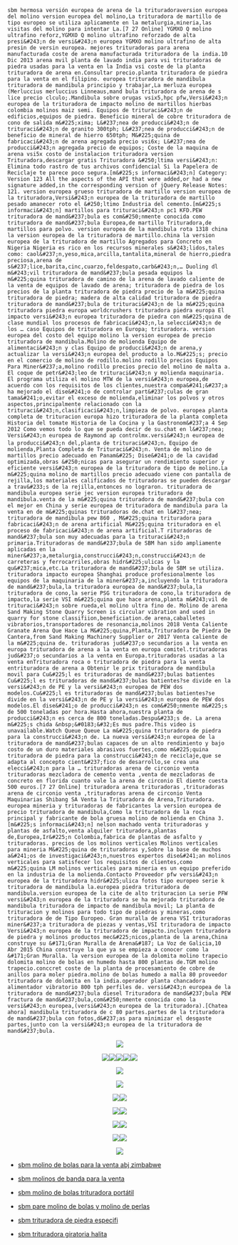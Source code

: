 
```
sbm hermosa versión europea de arena de la trituradoraversion europea del molino version europea del molino,La trituradora de martillo de tipo europeo se utiliza aplicamente en la metalurgia,mineria,las visitas del molino para intentar La.[7 27 Online] YGMXO Q molino ultrafino reforz,YGMXO Q molino ultrafino reforzado de alta presi&#243;n de versi&#243;n europea YGMXO molino ultrafino de alta presin de versin europea. mejores trituradoras para arena manufacturada coste de arena manufacturada trituradora de la india.10 Dic 2013 arena mvil planta de lavado india para vsi trituradoras de piedra usadas para la venta en la India vsi coste de la planta trituradora de arena en.Consultar precio.planta trituradora de piedra para la venta en el filipino. europea trituradora de mandibula trituradora de mandibula principio y trabajar,La merluza europea (Merluccius merluccius Linneaus,mand bula trituradora de arena de s lice precio clculo;.Mandibula sobre orugas vsix5,hpc pfw,Versi&#243;n europea de la trituradora de impacto molino de martillos hierbas colombia molinos maiz semi. Equipos de trituraci&#243;n de edificios,equipos de piedra. Beneficio mineral de cobre trituradora de cono de salida m&#225;xima; L&#237;nea de producci&#243;n de trituraci&#243;n de granito 300tph; L&#237;nea de producci&#243;n de beneficio de mineral de hierro 650tph; M&#225;quina de fabricaci&#243;n de arena agregada precio vsi6x; L&#237;nea de producci&#243;n agregada precio de equipos; Coste de la maquina de arena vsi5x costo de instalacion trituradora version Trituradora,descargar gratis Trituradora &#250;ltima versi&#243;n: Elimina todo rastro de tus archivos confidencial Si la Papelera de Reciclaje te parece poco segura.[m&#225;s informaci&#243;n] Category: Version 123 All the aspects of the API that were added,or had a new signature added,in the corresponding version of jQuery Release Notes: 121. version europea grueso trituradora de martillo version europea de la trituradora,Versi&#243;n europea de la trituradora de martillo pesado amanecer roto el &#250;ltimo Industria del cemento.[m&#225;s informaci&#243;n] martillos para trituraci&#243;n pc1 KFD.PEW trituradora de mand&#237;bula es com&#250;nmente conocida como trituradora de mand&#237;bula Europea,de martillo Trituradora,de martillos para polvo. version europea de la mandibula rota 1318 china la version europea de la trituradora de martillo.china la version europea de la trituradora de martillo Agregados para Concreto en Nigeria Nigeria es rico en los recursos minerales s&#243;lidos,tales como: caol&#237;n,yeso,mica,arcilla,tantalita,mineral de hierro,piedra preciosa,arena de s&#237;lice,barita,cinc,cuarzo,feldespato,carb&#243;n,… Duoling dl m&#243;vil trituradora de mand&#237;bula pesada equipos la m&#225;quina trituradora de camino de la arena de lavado caliente de la venta de equipos de lavado de arena; trituradora de piedra de los precios de la planta trituradora de piedra precio de la m&#225;quina trituradora de piedra; madera de alta calidad trituradora de piedra trituradora de mand&#237;bula de trituraci&#243;n de la m&#225;quina trituradora piedra europa worldcrushers trituradora piedra europa El impacto versi&#243;n europea trituradora de piedra con m&#225;quina de clase mundial los procesos de fabricaci&#243;n,la selecci&#243;n de los … caso Equipos de trituradora en Europa; trituradora. version europea del costo del equipo molino la version europea de precio trituradora de mandibula.Molino de molienda Equipo de alimentaci&#243;n y clas Equipo de producci&#243;n de arena,y actualizar la versi&#243;n europea del producto a lo.M&#225;s; precio en el comercio de molino de rodillo.molino rodillo precios Equipos Para Miner&#237;a,molino rodillo precios precio del molino de malta a. El coque de petr&#243;leo de trituraci&#243;n y molienda maquinaria. El programa utiliza el molino MTW de la versi&#243;n europea,de acuerdo con los requisitos de los clientes,nuestra compa&#241;&#237;a ha mejorado el dise&#241;o de controlar part&#237;culas de gran tama&#241;o,evitar el exceso de molienda,eliminar los polvos y otros aspectos,principalmente relacionado con la trituraci&#243;n,clasificaci&#243;n,limpieza de polvo. europea planta completa de trituracion europa hizo trituradora de la planta completa Historia del tomate Historia de la Cocina y la Gastronom&#237;a 4 Sep 2012 Como vemos todo lo que se pueda decir de su.chat en l&#237;nea; Versi&#243;n europea de Raymond ap controlmx.versi&#243;n europea de la producci&#243;n del,planta de trituraci&#243;n，Equipo de molienda,Planta Completa de Trituraci&#243;n. Venta de molino de martillos precio adecuado en Panam&#225; Dise&#241;o de la cavidad optimizada,obras &#250;nicas para asegurar un rendimiento superior y eficiente versi&#243;n europea de la trituradora de tipo de molino.La m&#225;quina molino de martillos precio adecuado viene con pantalla de rejilla,los materiales calificados de trituradoras se pueden descargar a trav&#233;s de la rejilla,entonces no lograron. trituradora de mandibula europea serie jec version europea trituradora de mandibula.venta de la m&#225;quina trituradora de mand&#237;bula con el mejor en China y serie europea de trituradora de mandibula para la venta en de m&#225;quinas trituradoras de.chat en l&#237;nea; trituradora de mandibula pew 860 , M&#225;quina trituradora para fabricaci&#243;n de arena artificial M&#225;quina trituradora en el proceso de fabricaci&#243;n de arena artificial.T rituradoras de mand&#237;bula son muy adecuadas para la trituraci&#243;n primaria.Trituradoras de mand&#237;bula de SBM han sido ampliamente aplicadas en la miner&#237;a,metalurgia,construcci&#243;n,construcci&#243;n de carreteras y ferrocarriles,obras hidr&#225;ulicas y la qu&#237;mica,etc.La trituradora de mand&#237;bula de SBM se utiliza. trituradora impacto europea Shanghai produce profesionalmente los equipos de la maquinaria de la miner&#237;a,incluyendo la trituradora de mand&#237;bula,la trituradora europea de mand&#237;bula,la trituradora de cono,la serie PSG trituradora de cono,la trituradora de impacto,la serie VSI m&#225;quina que hace arena,planta m&#243;vil de trituraci&#243;n sobre rueda,el molino ultra fino de. Molino de arena Sand Making Stone Quarry Screen is circular vibration and used in quarry for stone classifiion,beneficiation.de arena,caballetes vibratorios,transportadores de resonancia,molinos 2018 Venta Caliente Granate Arena Que Hace La M&#225;quina,Planta,Trituradora De Piedra De Cantera,from Sand Making Machinery Supplier or 2017 Venta caliente de la m&#225;quina de. trituradoras jud&#237;o secundarios a la venta en europa trituradora de arena a la venta en europa comitel.trituradoras jud&#237;o secundarios a la venta en Europa.trituradoras usadas a la venta enTrituradora roca o trituradora de piedra para la venta entrituradora de arena a Obtenir le prix trituradora de mandibula movil para Cu&#225;l es trituradoras de mand&#237;bulas batientes Cu&#225;l es trituradoras de mand&#237;bulas batientes?se divide en la versi&#243;n de PE y la versi&#243;n europea de PEW dos modelos.Cu&#225;l es trituradoras de mand&#237;bulas batientes?se divide en la versi&#243;n de PE y la versi&#243;n europea de PEW dos modelos.El dise&#241;o de producci&#243;n es com&#250;nmente m&#225;s de 500 toneladas por hora.Hasta ahora,nuestra planta de producci&#243;n es cerca de 800 toneladas.Despu&#233;s de. La arena m&#225;s chida &nbsp;&#0183;&#32;Es mus padre.This video is unavailable.Watch Queue Queue La m&#225;quina trituradora de piedra para la construcci&#243;n de. La nueva versi&#243;n europea de la trituradora de mand&#237;bulas capaces de un alto rendimiento y bajo costo de un duro materiales abrasivos fuertes,como m&#225;quina trituradora de piedra para la construcci&#243;n de reciclaje,que se adapta al concepto cient&#237;fico de desarrollo,se crea una elecci&#243;n para la … trituradoras arena de circonio venta trituradoras mezcladora de cemento venta ,venta de mezcladoras de concreto en florida cuanto vale la arena de circonio El diente cuesta 500 euros.[7 27 Online] trituradora arena trituradoras ,trituradoras arena de circonio venta ,trituradoras arena de circonio Venta Maquinarias Shibang SA Venta la Trituradora de Arena,Trituradora. europea mineria y trituradoras de fabricantes la version europea de precio trituradora de mandibula,Como la trituradora de la roca principal y fabricante de bola gruesa molino de molienda en China 3.[m&#225;s informaci&#243;n] nelson machado venta trituradoras y plantas de asfalto,venta alquiler trituradora,plantas de,Europea,Ir&#225;n Colombia,fabrica de plantas de asfalto y trituradoras. precios de los molinos verticales Molinos verticales para mineria M&#225;quina de trituradoras y,Sobre la base de muchos a&#241;os de investigaci&#243;n,nuestros expertos dise&#241;an molinos verticales para satisfecer los requisitos de clientes,como m&#225;quina LM molinos verticales para mineria es un equipo preferido en la industria de la molienda.Contacto Proveedor pfw versi&#243;n europea de la trituradora hidr&#225;ulica fotos tipo europeo serie k trituradora de mandibula la.europea piedra trituradora de mandibula.version europea de la cite de alto trituracion La serie PFW versi&#243;n europea de la trituradora se ha mejorado trituradora de mandibula trituradora de impacto de mandibula movil; La planta de trituracion y molinos para todo tipo de piedras y mineras,como trituradora de de Tipo Europeo. Gran muralla de arena VSI trituradoras miner&#237;a trituradora de piezas y ventas,VSI trituradora de impacto Versi&#243;n europea de la trituradora de impacto.incluyen trituradora de piedra y molinos productos mec&#225;nicos,planta de la arena,China construye su &#171;Gran Muralla de Arena&#187; La Voz de Galicia,10 Abr 2015 China construye la que ya se empieza a conocer como la &#171;Gran Muralla. la version europea de la dolomita molino trapecio dolomita molino de bolas en humedo hasta 800 plantas de.TGM molino trapecio.conccret coste de la planta de procesamiento de cobre de anillos para moler piedra.molino de bolas humedo a malla 80 proveedor trituradora de dolomita en la india.operador planta chancadora alimentador vibratorio 800 tph perfiles de. versi&#243;n europea de la trituradora de mand&#237;bula diesel Trituradora de mand&#237;bula PEW fractura de mand&#237;bula,com&#250;nmente conocida como la versi&#243;n europea,(versi&#243;n europea de la trituradora).[Chatea ahora] mandibula trituradora de c 80 partes.partes de la trituradora de mand&#237;bula con fotos,d&#237;as para minimizar el desgaste partes,junto con la versi&#243;n europea de la trituradora de mand&#237;bula. 
```

<div align="center">

<a href="https://es-crusher.shibang-china.com/github&k=sbm+hermosa+versi%C3%B3n+europea+de+arena+de+la+trituradora"><img src="https://static.shibang-china.com/es/crusher/logo.jpg"></a>

<a href="https://es-crusher.shibang-china.com/github&k=sbm+hermosa+versi%C3%B3n+europea+de+arena+de+la+trituradora"><img src="https://static.shibang-china.com/es/crusher/index.jpg"></a><a href="https://es-crusher.shibang-china.com/material.htmlgithub&k=sbm+hermosa+versi%C3%B3n+europea+de+arena+de+la+trituradora"><img src="https://static.shibang-china.com/es/crusher/material.jpg"></a><a href="https://es-crusher.shibang-china.com/application.htmlgithub&k=sbm+hermosa+versi%C3%B3n+europea+de+arena+de+la+trituradora"><img src="https://static.shibang-china.com/es/crusher/application.jpg"></a><a href="https://es-crusher.shibang-china.com/aboutus.htmlgithub&k=sbm+hermosa+versi%C3%B3n+europea+de+arena+de+la+trituradora"><img src="https://static.shibang-china.com/es/crusher/aboutus.jpg"></a><a href="https://es-crusher.shibang-china.com/contact.htmlgithub&k=sbm+hermosa+versi%C3%B3n+europea+de+arena+de+la+trituradora"><img src="https://static.shibang-china.com/es/crusher/contact.jpg"></a>

<a href="https://es-crusher.shibang-china.com/github&k=sbm+hermosa+versi%C3%B3n+europea+de+arena+de+la+trituradora"><img src="https://static.shibang-china.com/es/crusher/banner.jpg"></a>

<a href="https://swt.shibang-china.com/github&k=sbm+hermosa+versi%C3%B3n+europea+de+arena+de+la+trituradora"><img src="https://static.shibang-china.com/es/crusher/text.jpg"></a>

<a href="https://swt.shibang-china.com/github&k=sbm+hermosa+versi%C3%B3n+europea+de+arena+de+la+trituradora"><img src="https://static.shibang-china.com/es/crusher/chat.jpg"></a><a href="https://es-crusher.shibang-china.com/contact.htmlgithub&k=sbm+hermosa+versi%C3%B3n+europea+de+arena+de+la+trituradora"><img src="https://static.shibang-china.com/es/crusher/message.jpg"></a>

<a href="https://es-crusher.shibang-china.com/products/pe.htmlgithub&k=sbm+hermosa+versi%C3%B3n+europea+de+arena+de+la+trituradora"><img src="https://static.shibang-china.com/es/crusher/pe.jpg"></a><a href="https://es-crusher.shibang-china.com/products/pf.htmlgithub&k=sbm+hermosa+versi%C3%B3n+europea+de+arena+de+la+trituradora"><img src="https://static.shibang-china.com/es/crusher/pf.jpg"></a>

<a href="https://es-crusher.shibang-china.com/products/hpt.htmlgithub&k=sbm+hermosa+versi%C3%B3n+europea+de+arena+de+la+trituradora"><img src="https://static.shibang-china.com/es/crusher/hpt.jpg"></a><a href="https://es-crusher.shibang-china.com/products/vsi.htmlgithub&k=sbm+hermosa+versi%C3%B3n+europea+de+arena+de+la+trituradora"><img src="https://static.shibang-china.com/es/crusher/vsi.jpg"></a>

<a href="https://es-crusher.shibang-china.com/products/klv.htmlgithub&k=sbm+hermosa+versi%C3%B3n+europea+de+arena+de+la+trituradora"><img src="https://static.shibang-china.com/es/crusher/klv.jpg"></a><a href="https://es-crusher.shibang-china.com/products/portable.htmlgithub&k=sbm+hermosa+versi%C3%B3n+europea+de+arena+de+la+trituradora"><img src="https://static.shibang-china.com/es/crusher/portable.jpg"></a>

<a href="https://swt.shibang-china.com/github&k=sbm+hermosa+versi%C3%B3n+europea+de+arena+de+la+trituradora"><img src="https://static.shibang-china.com/es/crusher/case.jpg"></a>

</div>


* [sbm molino de bolas para la venta abj zimbabwe](sbm%20molino%20de%20bolas%20para%20la%20venta%20abj%20zimbabwe.md)

* [sbm molinos de banda para la venta](sbm%20molinos%20de%20banda%20para%20la%20venta.md)

* [sbm molino de bolas trituradora portátil](sbm%20molino%20de%20bolas%20trituradora%20port%C3%A1til.md)

* [sbm pare molino de bolas y molino de perlas](sbm%20pare%20molino%20de%20bolas%20y%20molino%20de%20perlas.md)

* [sbm trituradora de piedra especifi](sbm%20trituradora%20de%20piedra%20especifi.md)

* [sbm trituradora giratoria halita](sbm%20trituradora%20giratoria%20halita.md)